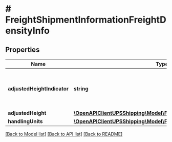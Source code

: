 # # FreightShipmentInformationFreightDensityInfo

## Properties

Name | Type | Description | Notes
------------ | ------------- | ------------- | -------------
**adjustedHeightIndicator** | **string** | The presence of the AdjustedHeightIndicator indicates that allow the height reduction adjustment for density based rate request. | [optional]
**adjustedHeight** | [**\OpenAPIClientUPSShipping\Model\FreightDensityInfoAdjustedHeight**](FreightDensityInfoAdjustedHeight.md) |  | [optional]
**handlingUnits** | [**\OpenAPIClientUPSShipping\Model\FreightDensityInfoHandlingUnits[]**](FreightDensityInfoHandlingUnits.md) |  | [optional]

[[Back to Model list]](../../README.md#models) [[Back to API list]](../../README.md#endpoints) [[Back to README]](../../README.md)
